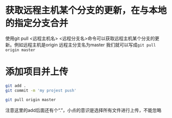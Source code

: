 
# 获取远程主机某个分支的更新，在与本地的指定分支合并

使用git pull <远程主机名> <远程分支名>命令可以获取远程主机某个分支的更新。例如远程主机是origin  远程主分支名为master 我们就可以写成`git pull origin master`

# 添加项目并上传

```bash
git add .
git commit -m 'my projest push'
```

```bash
git pull origin master
```

注意这里的add后面还有个“.”，小点的意识是选择所有文件进行上传，不能忽略
